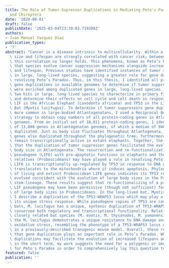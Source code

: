 ```yaml
---
title: The Role of Tumor-Supressor Duplications in Mediating Peto's Paradoxin Afrotheria
  and Chiroptera
date: '2020-08-01'
draft: false
publishDate: '2025-03-04T23:39:03.719208Z'
authors:
- Juan Manuel Vazquez Diaz
publication_types:
- '7'
abstract: "Cancer is a disease intrinsic to multicellularity. Within a species, body\
  \ size and lifespan are strongly correlated with cancer risk; between species, however,\
  \ this correlation no longer holds. This phenomena, known as Peto’s Paradox, requires\
  \ that species evolve cancer suppression mechanisms alongside increases in size\
  \ and lifespan. Previous studies have identified instances of tumor suppressor duplications\
  \ in large, long-lived species, suggesting a greater role for gene duplication in\
  \ resolving Peto’s Paradox. Thus, in this thesis, I identified all protein-coding\
  \ gene duplications in available genomes to determine if tumor suppressor pathways\
  \ were enriched among duplicated genes in large, long-lived species. Then, I selected\
  \ two hits in large, long-lived species to characterize in primary fibroblasts,\
  \ and determine their effects on cell cycle and cell death in response to stress:\
  \ LIF in the African Elephant (Loxodonta africana) and TP53 in the Little Brown\
  \ Bat (Myotis lucifugus). To determine if tumor suppressors gene duplications are\
  \ more common in large-bodied Atlantogenatans, I used a Reciprocal Best-Hit BLAT\
  \ strategy to obtain copy numbers of all protein-coding genes in Atlantogenatan\
  \ genomes. From an initial set of 18,011 protein-coding genes, I identified a median\
  \ of 13,880 genes in Atlantogenatan genomes, of which a median of 940 genes are\
  \ duplicated. Just as body size fluctuates throughout Atlantogenata, tumor suppressor\
  \ genes also duplicated throughout the phylogenetic tree; furthermore, many of them\
  \ remain transcriptionally active in extant elephants. Together, the data suggest\
  \ that the duplication of tumor suppressor genes facilitated the evolution of increased\
  \ body size in Atlantogenata. The resurrection and re-functionalization of a LIF\
  \ pseudogene (LIF6) with pro-apoptotic functions in elephants and their extinct\
  \ relatives (Proboscideans) may have played a role in resolving Peto’s Paradox.\
  \ LIF6 is transcriptionally up-regulated by TP53 in response to DNA damage, and\
  \ translocates to the mitochondria where it induces apoptosis. Phylogenetic analyses\
  \ of living and extinct Proboscidean LIF6 genes indicates its TP53 response element\
  \ evolved coincident with the evolution of large body sizes in the Proboscidean\
  \ stem-lineage. These results suggest that re-functionalizing of a pro-apoptotic\
  \ LIF pseudogene may have been permissive (though not sufficient) for the evolution\
  \ of large body sizes in Proboscideans. In the long-lived bat, Myotis lucifugus,\
  \ I describe a duplication of the TP53-WRAP53 locus which may play a role in shaping\
  \ its unique stress response. While pseudogene copies of TP53 are common in Myotis\
  \ bats, M. lucifugus has a unique, syntenic duplication of TP53-WRAP53 that has\
  \ conserved both regulatory and transcriptional functionality. Relative to 4 other\
  \ closely related bat species (M. evotis, M. thysanodes, M. yumanensis, and E. fuscus),\
  \ the M. lucifugus demonstrates a unique resistance to DNA damage and generalized\
  \ oxidative stress, resembling the phenotype of a TP53-WRAP53 locus duplication\
  \ in a previously-described transgenic mouse model. Overall, these results suggest\
  \ that gene duplication plays an important role in Peto’s Paradox. While tumor suppressor\
  \ duplications may facilitate the evolution of increased lifespans and body sizes\
  \ in the short term, my work suggests the need for a polygenic or omnigenic model\
  \ for Peto's Paradox in order to comprehensively lay this question to rest."
featured: false
publication: ''
---
```


